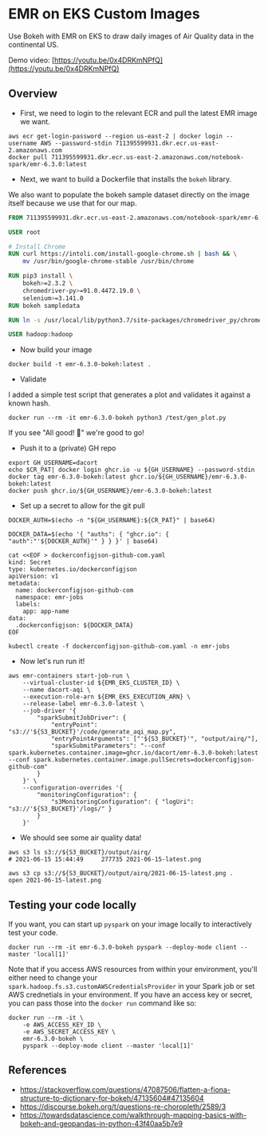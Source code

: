 # EMR on EKS Custom Images

Use Bokeh with EMR on EKS to draw daily images of Air Quality data in the continental US.

Demo video: [https://youtu.be/0x4DRKmNPfQ](https://youtu.be/0x4DRKmNPfQ)

## Overview

- First, we need to login to the relevant ECR and pull the latest EMR image we want.

```shell
aws ecr get-login-password --region us-east-2 | docker login --username AWS --password-stdin 711395599931.dkr.ecr.us-east-2.amazonaws.com
docker pull 711395599931.dkr.ecr.us-east-2.amazonaws.com/notebook-spark/emr-6.3.0:latest
```

- Next, we want to build a Dockerfile that installs the `bokeh` library.

We also want to populate the bokeh sample dataset directly on the image itself because we use that for our map.

```dockerfile
FROM 711395599931.dkr.ecr.us-east-2.amazonaws.com/notebook-spark/emr-6.3.0:latest

USER root

# Install Chrome
RUN curl https://intoli.com/install-google-chrome.sh | bash && \
    mv /usr/bin/google-chrome-stable /usr/bin/chrome

RUN pip3 install \
    bokeh>=2.3.2 \
    chromedriver-py>=91.0.4472.19.0 \
    selenium>=3.141.0
RUN bokeh sampledata

RUN ln -s /usr/local/lib/python3.7/site-packages/chromedriver_py/chromedriver_linux64 /usr/local/bin/chromedriver

USER hadoop:hadoop
```

- Now build your image

```shell
docker build -t emr-6.3.0-bokeh:latest .
```

- Validate

I added a simple test script that generates a plot and validates it against a known hash.

```shell
docker run --rm -it emr-6.3.0-bokeh python3 /test/gen_plot.py
```

If you see "All good! 🙌" we're good to go!

- Push it to a (private) GH repo

```shell
export GH_USERNAME=dacort
echo $CR_PAT| docker login ghcr.io -u ${GH_USERNAME} --password-stdin
docker tag emr-6.3.0-bokeh:latest ghcr.io/${GH_USERNAME}/emr-6.3.0-bokeh:latest
docker push ghcr.io/${GH_USERNAME}/emr-6.3.0-bokeh:latest
```

- Set up a secret to allow for the git pull

```shell
DOCKER_AUTH=$(echo -n "${GH_USERNAME}:${CR_PAT}" | base64)

DOCKER_DATA=$(echo '{ "auths": { "ghcr.io": { "auth":"'${DOCKER_AUTH}'" } } }' | base64)

cat <<EOF > dockerconfigjson-github-com.yaml
kind: Secret
type: kubernetes.io/dockerconfigjson
apiVersion: v1
metadata:
  name: dockerconfigjson-github-com
  namespace: emr-jobs
  labels:
    app: app-name
data:
  .dockerconfigjson: ${DOCKER_DATA}
EOF

kubectl create -f dockerconfigjson-github-com.yaml -n emr-jobs
```

- Now let's run run it!

```shell
aws emr-containers start-job-run \
    --virtual-cluster-id ${EMR_EKS_CLUSTER_ID} \
    --name dacort-aqi \
    --execution-role-arn ${EMR_EKS_EXECUTION_ARN} \
    --release-label emr-6.3.0-latest \
    --job-driver '{
        "sparkSubmitJobDriver": {
            "entryPoint": "s3://'${S3_BUCKET}'/code/generate_aqi_map.py",
            "entryPointArguments": ["'${S3_BUCKET}'", "output/airq/"],
            "sparkSubmitParameters": "--conf spark.kubernetes.container.image=ghcr.io/dacort/emr-6.3.0-bokeh:latest --conf spark.kubernetes.container.image.pullSecrets=dockerconfigjson-github-com"
        }
    }' \
    --configuration-overrides '{
        "monitoringConfiguration": {
            "s3MonitoringConfiguration": { "logUri": "s3://'${S3_BUCKET}'/logs/" }
        }
    }'
```

- We should see some air quality data!

```shell
aws s3 ls s3://${S3_BUCKET}/output/airq/
# 2021-06-15 15:44:49     277735 2021-06-15-latest.png
```

```shell
aws s3 cp s3://${S3_BUCKET}/output/airq/2021-06-15-latest.png .
open 2021-06-15-latest.png
```

## Testing your code locally

If you want, you can start up `pyspark` on your image locally to interactively test your code.

```shell
docker run --rm -it emr-6.3.0-bokeh pyspark --deploy-mode client --master 'local[1]'
```

Note that if you access AWS resources from within your environment, you'll either need to change your `spark.hadoop.fs.s3.customAWSCredentialsProvider` in your Spark job or set AWS crednetials in your environment. If you have an access key or secret, you can pass those into the `docker run` command like so:

```shell
docker run --rm -it \
    -e AWS_ACCESS_KEY_ID \
    -e AWS_SECRET_ACCESS_KEY \
    emr-6.3.0-bokeh \
    pyspark --deploy-mode client --master 'local[1]'
```

## References

- https://stackoverflow.com/questions/47087506/flatten-a-fiona-structure-to-dictionary-for-bokeh/47135604#47135604
- https://discourse.bokeh.org/t/questions-re-choropleth/2589/3
- https://towardsdatascience.com/walkthrough-mapping-basics-with-bokeh-and-geopandas-in-python-43f40aa5b7e9
